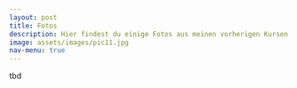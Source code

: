 ```yaml
---
layout: post
title: Fotos
description: Hier findest du einige Fotos aus meinen vorherigen Kursen!
image: assets/images/pic11.jpg
nav-menu: true
---
```


tbd


